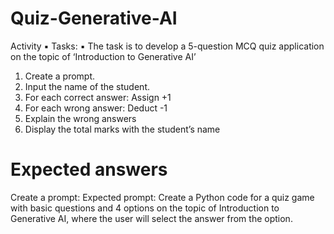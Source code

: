 # Quiz-Generative-AI
Activity
▪ Tasks:
▪ The task is to develop a 5-question MCQ quiz application on the
topic of ‘Introduction to Generative AI’
1. Create a prompt.
2. Input the name of the student.
3. For each correct answer: Assign +1
4. For each wrong answer: Deduct -1
5. Explain the wrong answers
6. Display the total marks with the student’s name


# Expected answers
Create a prompt: Expected prompt:
Create a Python code for a quiz game with basic questions and 4 options on the topic of Introduction to Generative AI, where the user will select the answer from the option. 

